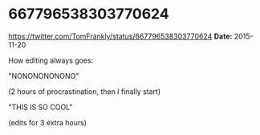 # 667796538303770624
https://twitter.com/TomFrankly/status/667796538303770624
**Date:** 2015-11-20

How editing always goes:

"NONONONONONO"

(2 hours of procrastination, then I finally start)

"THIS IS SO COOL"

(edits for 3 extra hours)
